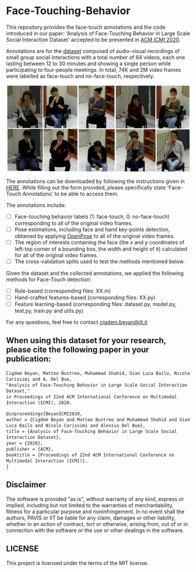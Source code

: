 # Face-Touching-Behavior

This repository provides the face-touch annotations and the code introduced in our paper: 'Analysis of Face-Touching Behavior in Large Scale Social Interaction Dataset' accepted to be presented in [ACM ICMI 2020](http://icmi.acm.org/2020/).

Annotations are for the [dataset](https://pavis.iit.it/datasets/leadership-corpus) composed of audio-visual recordings of small group social interactions with a total number of 64 videos, each one lasting between 12 to 30 minutes and showing a single person while participating to four-people meetings. 
In total, 74K and 2M video frames were labelled as face-touch and no-face-touch, respectively.

<img src="./faceTouch_fig.png" alt="output"/>

The annotations can be downloaded by following the instructions given in [HERE](https://pavis.iit.it/datasets/leadership-corpus). While filling out the form provided, please specifically state 'Face-Touch Annotations' to be able to access them.

The annotations include:
* [ ] Face-touching behavior labels (1: face-touch, 0: no-face-touch) corresponding to all of the original video frames.
* [ ] Pose estimations, including face and hand key-points detection, obtained by applying [OpenPose](https://github.com/CMU-Perceptual-Computing-Lab/openpose) to all of the original video frames.
* [ ] The region of interests containing the face (the $x$ and $y$ coordinates of left-top corner of a bounding box, the width and height of it) calculated for all of the original video frames.
* [ ] The cross-validation splits used to test the methods mentioned below.

Given the dataset and the collected annotations, we applied the following methods for Face-Touch detection:
* [ ] Rule-based (corresponding files: XX.m)
* [ ] Hand-crafted features-based (corresponding files: XX.py)
* [ ] Feature learning-based (corresponding files: dataset.py, model.py, test.py, train.py and utils.py)

For any questions, feel free to contact cigdem.beyan@iit.it

## When using this dataset for your research, please cite the following paper in your publication:
```
Cigdem Beyan, Matteo Bustreo, Muhammad Shahid, Gian Luca Bailo, Nicolo Carissimi and A. Del Bue, 
"Analysis of Face-Touching Behavior in Large Scale Social Interaction Dataset," 
in Proceedings of 22nd ACM International Conference on Multimodal Interaction (ICMI), 2020.
```
```
@inproceedings{BeyanICMI2020,
author = {Cigdem Beyan and Matteo Bustreo and Muhammad Shahid and Gian Luca Bailo and Nicolo Carissimi and Alessio Del Bue},
title = {Analysis of Face-Touching Behavior in Large Scale Social Interaction Dataset},
year = {2020},
publisher = {ACM},
booktitle = {Proceedings of 22nd ACM International Conference on Multimodal Interaction (ICMI)},
}
```

## Disclaimer
The software is provided "as is", without warranty of any kind, express or implied, including but not limited to the warranties of merchantability, fitness for a particular purpose and noninfringement. In no event shall the authors, PAVIS or IIT be liable for any claim, damages or other liability, whether in an action of contract, tort or otherwise, arising from, out of or in connection with the software or the use or other dealings in the software.

## LICENSE
This project is licensed under the terms of the MIT license.
